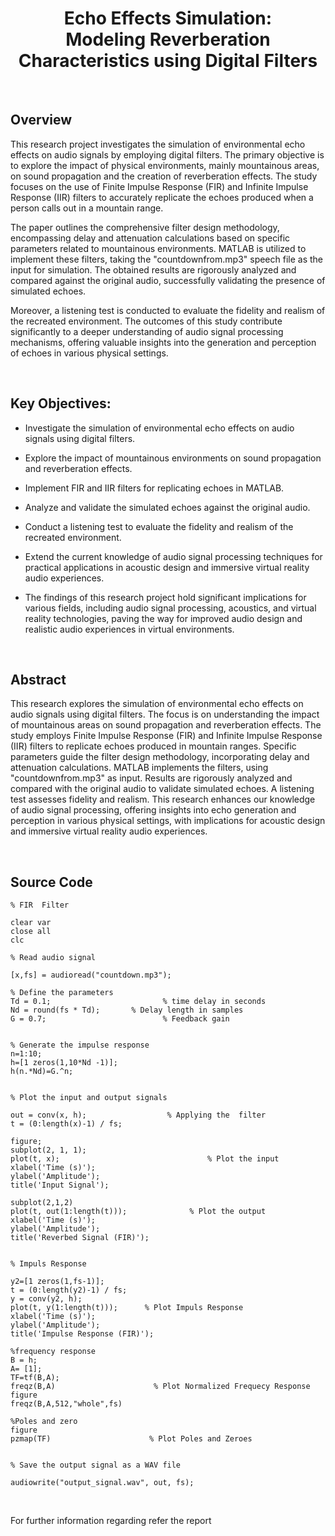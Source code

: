 <h1 align="center">Echo Effects Simulation: <br> Modeling Reverberation Characteristics using Digital Filters</h1>

<br>

## Overview

This research project investigates the simulation of environmental echo effects on audio signals by employing digital filters. The primary objective is to explore the impact of physical environments, mainly mountainous areas, on sound propagation and the creation of reverberation effects. The study focuses on the use of Finite Impulse Response (FIR) and Infinite Impulse Response (IIR) filters to accurately replicate the echoes produced when a person calls out in a mountain range.

The paper outlines the comprehensive filter design methodology, encompassing delay and attenuation calculations based on specific parameters related to mountainous environments. MATLAB is utilized to implement these filters, taking the "countdownfrom.mp3" speech file as the input for simulation. The obtained results are rigorously analyzed and compared against the original audio, successfully validating the presence of simulated echoes.

Moreover, a listening test is conducted to evaluate the fidelity and realism of the recreated environment. The outcomes of this study contribute significantly to a deeper understanding of audio signal processing mechanisms, offering valuable insights into the generation and perception of echoes in various physical settings.

<br>

## Key Objectives:

- Investigate the simulation of environmental echo effects on audio signals using digital filters.
  
- Explore the impact of mountainous environments on sound propagation and reverberation effects.
  
- Implement FIR and IIR filters for replicating echoes in MATLAB.

- Analyze and validate the simulated echoes against the original audio.

- Conduct a listening test to evaluate the fidelity and realism of the recreated environment.

- Extend the current knowledge of audio signal processing techniques for practical applications in acoustic design and immersive virtual 
  reality audio experiences.

- The findings of this research project hold significant implications for various fields, including audio signal processing, acoustics, 
  and virtual reality technologies, paving the way for improved audio design and realistic audio experiences in virtual environments.

<br>

## Abstract 

This research explores the simulation of environmental echo effects on audio signals using digital filters. The focus is on understanding the impact of mountainous areas on sound propagation and reverberation effects. The study employs Finite Impulse Response (FIR) and Infinite Impulse Response (IIR) filters to replicate echoes produced in mountain ranges. Specific parameters guide the filter design methodology, incorporating delay and attenuation calculations. MATLAB implements the filters, using "countdownfrom.mp3" as input. Results are rigorously analyzed and compared with the original audio to validate simulated echoes. A listening test assesses fidelity and realism. This research enhances our knowledge of audio signal processing, offering insights into echo generation and perception in various physical settings, with implications for acoustic design and immersive virtual reality audio experiences.

<br>

## Source Code

```
% FIR  Filter

clear var
close all
clc

% Read audio signal

[x,fs] = audioread("countdown.mp3"); 

% Define the parameters
Td = 0.1;                         % time delay in seconds
Nd = round(fs * Td);       % Delay length in samples
G = 0.7;                          % Feedback gain


% Generate the impulse response
n=1:10;
h=[1 zeros(1,10*Nd -1)];
h(n.*Nd)=G.^n;


% Plot the input and output signals

out = conv(x, h);                  % Applying the  filter
t = (0:length(x)-1) / fs;

figure;
subplot(2, 1, 1);
plot(t, x);                                 % Plot the input
xlabel('Time (s)');
ylabel('Amplitude');
title('Input Signal');

subplot(2,1,2)
plot(t, out(1:length(t)));              % Plot the output
xlabel('Time (s)');
ylabel('Amplitude');
title('Reverbed Signal (FIR)');


% Impuls Response

y2=[1 zeros(1,fs-1)];
t = (0:length(y2)-1) / fs;
y = conv(y2, h);
plot(t, y(1:length(t)));      % Plot Impuls Response
xlabel('Time (s)');
ylabel('Amplitude');
title('Impulse Response (FIR)');

%frequency response
B = h;
A= [1];
TF=tf(B,A);
freqz(B,A)                      % Plot Normalized Frequecy Response
figure
freqz(B,A,512,"whole",fs)

%Poles and zero
figure
pzmap(TF)                      % Plot Poles and Zeroes


% Save the output signal as a WAV file

audiowrite("output_signal.wav", out, fs);

```

<br>

For further information regarding refer the report
